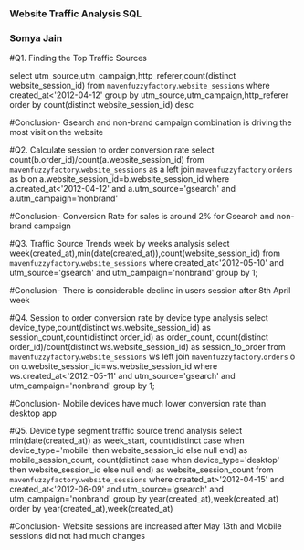 ###	Website Traffic Analysis SQL 
###	Somya Jain

#Q1. Finding the Top Traffic Sources

select utm_source,utm_campaign,http_referer,count(distinct website_session_id) from `mavenfuzzyfactory`.`website_sessions` 
where created_at<'2012-04-12' group by utm_source,utm_campaign,http_referer order by count(distinct website_session_id) desc

 
#Conclusion-
Gsearch and non-brand campaign combination is driving the most visit on the website

#Q2. Calculate session to order conversion rate
select count(b.order_id)/count(a.website_session_id) from `mavenfuzzyfactory`.`website_sessions` as a
left join `mavenfuzzyfactory`.`orders` as b on a.website_session_id=b.website_session_id 
where a.created_at<'2012-04-12' and a.utm_source='gsearch' and a.utm_campaign='nonbrand'

 
#Conclusion-
Conversion Rate for sales is around 2% for Gsearch and non-brand campaign 

#Q3. Traffic Source Trends week by weeks analysis 
select week(created_at),min(date(created_at)),count(website_session_id) from `mavenfuzzyfactory`.`website_sessions` 
where created_at<'2012-05-10' and utm_source='gsearch' and utm_campaign='nonbrand' 
group by 1;
 
#Conclusion-
There is considerable decline in users session after 8th April week 

#Q4. Session to order conversion rate by device type analysis
select device_type,count(distinct ws.website_session_id) as session_count,count(distinct order_id) as order_count,
count(distinct order_id)/count(distinct ws.website_session_id) as session_to_order
from `mavenfuzzyfactory`.`website_sessions` ws left join `mavenfuzzyfactory`.`orders` o on o.website_session_id=ws.website_session_id 
where ws.created_at<'2012.-05-11'  and utm_source='gsearch' and utm_campaign='nonbrand' group by 1;
 
#Conclusion-
Mobile devices have much lower conversion rate than desktop app

#Q5. Device type segment traffic source trend analysis 
select min(date(created_at)) as week_start,
count(distinct case when device_type='mobile' then website_session_id else null end) as mobile_session_count,
count(distinct case when device_type='desktop' then website_session_id else null end) as website_session_count 
 from `mavenfuzzyfactory`.`website_sessions` where created_at>'2012-04-15' and created_at<'2012-06-09' and utm_source='gsearch' and utm_campaign='nonbrand' 
 group by year(created_at),week(created_at) order by year(created_at),week(created_at)

 
#Conclusion-
Website sessions are increased after May 13th and Mobile sessions did not had much changes 
